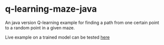 # q-learning-maze-java
An java version Q-learning example for finding a path from one certain point to a random point in a given maze.

Live example on a trained model can be tested [here](http://tty112358.cn:7788/) 